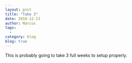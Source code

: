 ```yaml
---
layout: post
title: "Take 2"
date: 2018-12-13
author: Marcus 
tags:
  - 
category: blog
blog: true
---
```


This is probably going to take 3 full weeks to setup properly.